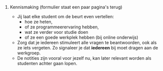 1.  Kennismaking (formulier staat een paar pagina's terug)

    -   Jij laat elke student om de beurt even vertellen:
        - hoe ze heten,
        - of ze programmeerervaring hebben,
        - wat ze verder voor studie doen
        - of ze een goede werkplek hebben (bij online onderwijs)
    -   Zorg dat je iedereen stimuleert alle vragen te beantwoorden, ook als ze iets vergeten.
        Zo signaleer je dat **iedereen** bij moet dragen aan de werkgroep.
    -   De notities zijn vooral voor jezelf nu, kan later relevant worden als studenten achter gaan lopen.
